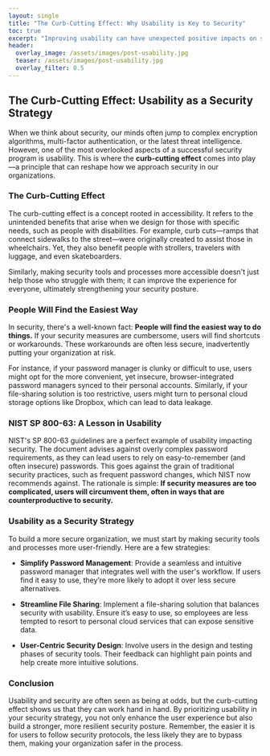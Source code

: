 ```yaml
---
layout: single
title: "The Curb-Cutting Effect: Why Usability is Key to Security"
toc: true
excerpt: "Improving usability can have unexpected positive impacts on security. Explore how making security tools more accessible can enhance your organization's overall security posture."
header:
  overlay_image: /assets/images/post-usability.jpg
  teaser: /assets/images/post-usability.jpg
  overlay_filter: 0.5
---
```


## The Curb-Cutting Effect: Usability as a Security Strategy

When we think about security, our minds often jump to complex encryption algorithms, multi-factor authentication, or the latest threat intelligence. However, one of the most overlooked aspects of a successful security program is usability. This is where the **curb-cutting effect** comes into play—a principle that can reshape how we approach security in our organizations.

### The Curb-Cutting Effect

The curb-cutting effect is a concept rooted in accessibility. It refers to the unintended benefits that arise when we design for those with specific needs, such as people with disabilities. For example, curb cuts—ramps that connect sidewalks to the street—were originally created to assist those in wheelchairs. Yet, they also benefit people with strollers, travelers with luggage, and even skateboarders. 

Similarly, making security tools and processes more accessible doesn't just help those who struggle with them; it can improve the experience for everyone, ultimately strengthening your security posture.

### People Will Find the Easiest Way

In security, there's a well-known fact: **People will find the easiest way to do things.** If your security measures are cumbersome, users will find shortcuts or workarounds. These workarounds are often less secure, inadvertently putting your organization at risk.

For instance, if your password manager is clunky or difficult to use, users might opt for the more convenient, yet insecure, browser-integrated password managers synced to their personal accounts. Similarly, if your file-sharing solution is too restrictive, users might turn to personal cloud storage options like Dropbox, which can lead to data leakage.

### NIST SP 800-63: A Lesson in Usability

NIST's SP 800-63 guidelines are a perfect example of usability impacting security. The document advises against overly complex password requirements, as they can lead users to rely on easy-to-remember (and often insecure) passwords. This goes against the grain of traditional security practices, such as frequent password changes, which NIST now recommends against. The rationale is simple: **If security measures are too complicated, users will circumvent them, often in ways that are counterproductive to security.**

### Usability as a Security Strategy

To build a more secure organization, we must start by making security tools and processes more user-friendly. Here are a few strategies:

- **Simplify Password Management**: Provide a seamless and intuitive password manager that integrates well with the user's workflow. If users find it easy to use, they’re more likely to adopt it over less secure alternatives.

- **Streamline File Sharing**: Implement a file-sharing solution that balances security with usability. Ensure it’s easy to use, so employees are less tempted to resort to personal cloud services that can expose sensitive data.

- **User-Centric Security Design**: Involve users in the design and testing phases of security tools. Their feedback can highlight pain points and help create more intuitive solutions.

### Conclusion

Usability and security are often seen as being at odds, but the curb-cutting effect shows us that they can work hand in hand. By prioritizing usability in your security strategy, you not only enhance the user experience but also build a stronger, more resilient security posture. Remember, the easier it is for users to follow security protocols, the less likely they are to bypass them, making your organization safer in the process.
